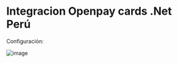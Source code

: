 # Integracion Openpay cards .Net Perú

Configuración:

![image](https://user-images.githubusercontent.com/68917199/171066178-69be92a6-4e5a-4601-894c-4db31e3ad6a0.png)
